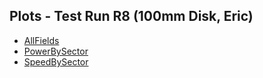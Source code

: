 ## Plots - Test Run R8 (100mm Disk, Eric)  
- [AllFields](AllFields.html)
- [PowerBySector](PowerBySector.html)
- [SpeedBySector](SpeedBySector.html)
